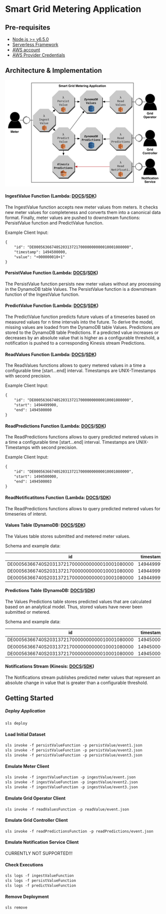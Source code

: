 # Smart Grid Metering Application

## Pre-requisites
+ [Node.js >= v6.5.0](https://nodejs.org/en/)
+ [Serverless Framework](https://serverless.com/)
+ [AWS account](https://aws.amazon.com/)
+ [AWS Provider Credentials](https://serverless.comaws )

## Architecture & Implementation

![SMGA Architecture](./documentation/sgma-architecture.jpg)

#### IngestValue Function (Lambda: [DOCS](https://aws.amazon.com/de/documentation/lambda/)/[SDK](http://docs.aws.amazon.com/AWSJavaScriptSDK/latest/AWS/Lambda.html))
The IngestValue function accepts new meter values from meters. It checks
 new meter values for completeness and converts them into a canonical
 data format. Finally, meter values are pushed to downstream functions:
 PersistValue function and PredictValue function.

Example Client Input:
```
{
    "id": "DE00056366740S2031372170000000000010001080000",
    "timestamp": 1494500000,
    "value": "+000000010+1"
}
```

#### PersistValue Function (Lambda: [DOCS](https://aws.amazon.com/de/documentation/lambda/)/[SDK](http://docs.aws.amazon.com/AWSJavaScriptSDK/latest/AWS/Lambda.html))
The PersistValue function persists new meter values without any
processing in the DynamoDB table Values. The PersistValue function is a
downstream function of the IngestValue function.

#### PredictValue Function (Lambda: [DOCS](https://aws.amazon.com/de/documentation/lambda/)/[SDK](http://docs.aws.amazon.com/AWSJavaScriptSDK/latest/AWS/Lambda.html))
The PredictValue function predicts future values of a timeseries based
on measured values for n time intervals into the future. To derive
the model, missing values are loaded from the DynamoDB table Values.
Predictions are stored to the DynamoDB table Predictions. If a predicted
value increases or decreases by an absolute value that is higher as a
configurable threshold, a notification is pushed to a corresponding
Kinesis stream Predictions.

#### ReadValues Function (Lambda: [DOCS](https://aws.amazon.com/de/documentation/lambda/)/[SDK](http://docs.aws.amazon.com/AWSJavaScriptSDK/latest/AWS/Lambda.html))
The ReadValues functions allows to query metered values in a time a
configurable time [start...end] interval. Timestamps are UNIX-Timestamps
with second precision.

Example Client Input:
```
{
    "id": "DE00056366740S2031372170000000000010001080000",
    "start": 1494499900,
    "end": 1494500000
}
```

#### ReadPredictions Function (Lambda: [DOCS](https://aws.amazon.com/de/documentation/lambda/)/[SDK](http://docs.aws.amazon.com/AWSJavaScriptSDK/latest/AWS/Lambda.html))
The ReadPredictions functions allows to query predicted metered values
in a time a configurable time [start...end] interval. Timestamps are
UNIX-Timestamps with second precision.

Example Client Input:
```
{
    "id": "DE00056366740S2031372170000000000010001080000",
    "start": 1494500000,
    "end": 1494500003
}
```

#### ReadNotificatitons Function (Lambda: [DOCS](https://aws.amazon.com/de/documentation/lambda/)/[SDK](http://docs.aws.amazon.com/AWSJavaScriptSDK/latest/AWS/Lambda.html))
The ReadPredictions functions allows to query predicted metered values
for timeseries of interst.

#### Values Table (DynamoDB: [DOCS](https://aws.amazon.com/de/documentation/dynamodb/)/[SDK](http://docs.aws.amazon.com/AWSJavaScriptSDK/latest/AWS/DynamoDB.html))

The Values table stores submitted and metered meter values.

Schema and example data:

| id                                            | timestamp  | value        |
| --------------------------------------------- |:----------:| ------------:|
| DE00056366740S2031372170000000000010001080000 | 1494499997 | +000000010+1 |
| DE00056366740S2031372170000000000010001080000 | 1494499998 | +000000040+1 |
| DE00056366740S2031372170000000000010001080000 | 1494499999 | +000000010+1 |


#### Predictions Table (DynamoDB: [DOCS](https://aws.amazon.com/de/documentation/dynamodb/)/[SDK](http://docs.aws.amazon.com/AWSJavaScriptSDK/latest/AWS/DynamoDB.html))

The Values Predictions table stores predicted values that are calculated
based on an analytical model. Thus, stored values have never been
submitted or metered.

Schema and example data:

| id                                            | timestamp  | value        |
| --------------------------------------------- |:----------:| ------------:|
| DE00056366740S2031372170000000000010001080000 | 1494500001 | +000000010+1 |
| DE00056366740S2031372170000000000010001080000 | 1494500002 | +000000040+1 |
| DE00056366740S2031372170000000000010001080000 | 1494500003 | +000000010+1 |

#### Notifications Stream (Kinesis: [DOCS](https://aws.amazon.com/de/documentation/kinesis/)/[SDK](http://docs.aws.amazon.com/AWSJavaScriptSDK/latest/AWS/Kinesis.html))
The Notifications stream publishes predicted meter values that represent
an absolute change in value that is greater than a configurable threshold.

## Getting Started

##### Deploy Application
```
sls deploy
```

#### Load Initial Dataset
```
sls invoke -f persistValueFunction -p persistValue/event1.json
sls invoke -f persistValueFunction -p persistValue/event2.json
sls invoke -f persistValueFunction -p persistValue/event3.json
```

#### Emulate Meter Client
```
sls invoke -f ingestValueFunction -p ingestValue/event.json
sls invoke -f ingestValueFunction -p ingestValue/event2.json
sls invoke -f ingestValueFunction -p ingestValue/event3.json
```

#### Emulate Grid Operator Client
```
sls invoke -f readValuesFunction -p readValue/event.json
```

#### Emulate Grid Controller Client
```
sls invoke -f readPredictionsFunction -p readPredictions/event.json
```

#### Emulate Notification Service Client
CURRENTLY NOT SUPPORTED!!!

#### Check Executions
```
sls logs -f ingestValueFunction
sls logs -f persistValueFunction
sls logs -f predictValueFunction
```

#### Remove Deployment
```
sls remove
```